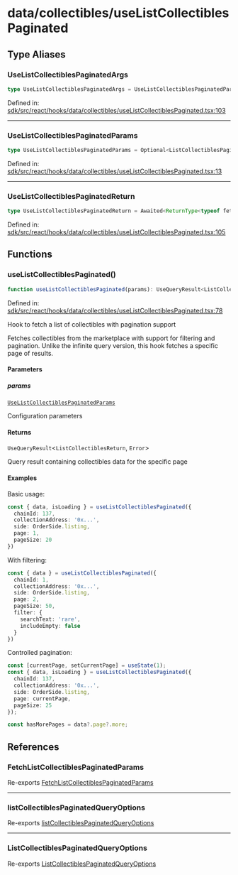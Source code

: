 # data/collectibles/useListCollectiblesPaginated

## Type Aliases

### UseListCollectiblesPaginatedArgs

```ts
type UseListCollectiblesPaginatedArgs = UseListCollectiblesPaginatedParams;
```

Defined in: [sdk/src/react/hooks/data/collectibles/useListCollectiblesPaginated.tsx:103](https://github.com/0xsequence/marketplace-sdk/blob/6a4808051b4d56769c8daea217398414041a4d84/sdk/src/react/hooks/data/collectibles/useListCollectiblesPaginated.tsx#L103)

***

### UseListCollectiblesPaginatedParams

```ts
type UseListCollectiblesPaginatedParams = Optional<ListCollectiblesPaginatedQueryOptions, "config">;
```

Defined in: [sdk/src/react/hooks/data/collectibles/useListCollectiblesPaginated.tsx:13](https://github.com/0xsequence/marketplace-sdk/blob/6a4808051b4d56769c8daea217398414041a4d84/sdk/src/react/hooks/data/collectibles/useListCollectiblesPaginated.tsx#L13)

***

### UseListCollectiblesPaginatedReturn

```ts
type UseListCollectiblesPaginatedReturn = Awaited<ReturnType<typeof fetchListCollectiblesPaginated>>;
```

Defined in: [sdk/src/react/hooks/data/collectibles/useListCollectiblesPaginated.tsx:105](https://github.com/0xsequence/marketplace-sdk/blob/6a4808051b4d56769c8daea217398414041a4d84/sdk/src/react/hooks/data/collectibles/useListCollectiblesPaginated.tsx#L105)

## Functions

### useListCollectiblesPaginated()

```ts
function useListCollectiblesPaginated(params): UseQueryResult<ListCollectiblesReturn, Error>;
```

Defined in: [sdk/src/react/hooks/data/collectibles/useListCollectiblesPaginated.tsx:78](https://github.com/0xsequence/marketplace-sdk/blob/6a4808051b4d56769c8daea217398414041a4d84/sdk/src/react/hooks/data/collectibles/useListCollectiblesPaginated.tsx#L78)

Hook to fetch a list of collectibles with pagination support

Fetches collectibles from the marketplace with support for filtering and pagination.
Unlike the infinite query version, this hook fetches a specific page of results.

#### Parameters

##### params

[`UseListCollectiblesPaginatedParams`](#uselistcollectiblespaginatedparams)

Configuration parameters

#### Returns

`UseQueryResult`\<`ListCollectiblesReturn`, `Error`\>

Query result containing collectibles data for the specific page

#### Examples

Basic usage:
```typescript
const { data, isLoading } = useListCollectiblesPaginated({
  chainId: 137,
  collectionAddress: '0x...',
  side: OrderSide.listing,
  page: 1,
  pageSize: 20
})
```

With filtering:
```typescript
const { data } = useListCollectiblesPaginated({
  chainId: 1,
  collectionAddress: '0x...',
  side: OrderSide.listing,
  page: 2,
  pageSize: 50,
  filter: {
    searchText: 'rare',
    includeEmpty: false
  }
})
```

Controlled pagination:
```typescript
const [currentPage, setCurrentPage] = useState(1);
const { data, isLoading } = useListCollectiblesPaginated({
  chainId: 137,
  collectionAddress: '0x...',
  side: OrderSide.listing,
  page: currentPage,
  pageSize: 25
});

const hasMorePages = data?.page?.more;
```

## References

### FetchListCollectiblesPaginatedParams

Re-exports [FetchListCollectiblesPaginatedParams](../collectibles.md#fetchlistcollectiblespaginatedparams)

***

### listCollectiblesPaginatedQueryOptions

Re-exports [listCollectiblesPaginatedQueryOptions](../collectibles.md#listcollectiblespaginatedqueryoptions-1)

***

### ListCollectiblesPaginatedQueryOptions

Re-exports [ListCollectiblesPaginatedQueryOptions](../collectibles.md#listcollectiblespaginatedqueryoptions)
